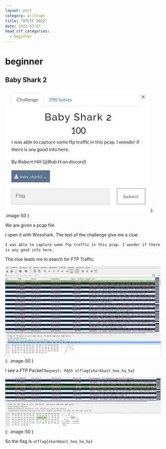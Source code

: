 ```yaml
---
layout: post
category: writeups
title: "UTCTF 2022"
date: 2022-03-07
head_ctf_categories:
  - beginner
---
```

# beginner

## Baby Shark 2

![img_name](/assets/img/UTCTF_2022/babyshark2.png){: .image-50 }


We are given a pcap file.

I open it with Wireshark. The text of the challenge give me a clue:

`I was able to capture some ftp traffic in this pcap. I wonder if there is any good info here.`

The clue leads me to search for FTP Traffic.

![img_name](/assets/img/UTCTF_2022/wireshark_babyshark2_a.png){: .image-50 }

I see a FTP Packet `Request: PASS utflag{sharkbait_hoo_ha_ha}`

![img_name](/assets/img/UTCTF_2022/wireshark_babyshark2_b.png){: .image-50 }

So the flag is  `utflag{sharkbait_hoo_ha_ha}`

